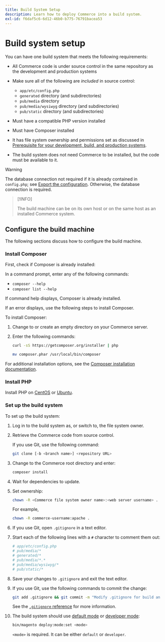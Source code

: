 ```yaml
---
title: Build System Setup
description: Learn how to deploy Commerce into a build system.
exl-id: f6daf5c6-6d12-46b0-b775-76791bacea53
---
```

# Build system setup

You can have one build system that meets the following requirements:

- All Commerce code is under source control in the same repository as the development and production systems
- Make sure all of the following are _included_ in source control:

  -  `app/etc/config.php`
  -  `generated` directory (and subdirectories)
  -  `pub/media` directory
  -  `pub/media/wysiwyg` directory (and subdirectories)
  -  `pub/static` directory (and subdirectories)

-  Must have a compatible PHP version installed
-  Must have Composer installed
-  It has file system ownership and permissions set as discussed in [Prerequisite for your development, build, and production systems](../deployment/technical-details.md).
-  The build system does not need Commerce to be installed, but the code must be available to it.

>[!WARNING]
>
>The database connection not required if it is already contained in `config.php`; see [Export the configuration](../cli/export-configuration.md). Otherwise, the database connection is required.

>[!INFO]
>
>The build machine can be on its own host or on the same host as an installed Commerce system.

## Configure the build machine

The following sections discuss how to configure the build machine.

### Install Composer

First, check if Composer is already installed:

In a command prompt, enter any of the following commands:

-  `composer --help`
-  `composer list --help`

If command help displays, Composer is already installed.

If an error displays, use the following steps to install Composer.

To install Composer:

1. Change to or create an empty directory on your Commerce server.

1. Enter the following commands:

   ```bash
   curl -sS https://getcomposer.org/installer | php
   ```

   ```bash
   mv composer.phar /usr/local/bin/composer
   ```

For additional installation options, see the [Composer installation documentation][composer].

### Install PHP

Install PHP on [CentOS][] or [Ubuntu][].

### Set up the build system

To set up the build system:

1. Log in to the build system as, or switch to, the file system owner.
1. Retrieve the Commerce code from source control.

   If you use Git, use the following command:

   ```bash
   git clone [-b <branch name>] <repository URL>
   ```

1. Change to the Commerce root directory and enter:

   ```bash
   composer install
   ```

1. Wait for dependencies to update.
1. Set ownership:

   ```bash
   chown -R <Commerce file system owner name>:<web server username> .
   ```

   For example,

   ```bash
   chown -R commerce-username:apache .
   ```

1. If you use Git, open `.gitignore` in a text editor.
1. Start each of the following lines with a `#` character to comment them out:

   ```conf
   # app/etc/config.php
   # pub/media/*
   # generated/*
   # pub/media/*.*
   # pub/media/wysiwyg/*
   # pub/static/*
   ```

1. Save your changes to `.gitignore` and exit the text editor.
1. If you use Git, use the following commands to commit the change:

   ```bash
   git add .gitignore && git commit -m "Modify .gitignore for build and production"
   ```

   See the [`.gitignore` reference](../reference/config-reference-gitignore.md) for more information.

1. The build system should use [default mode](../bootstrap/application-modes.md#default-mode) or [developer mode](../bootstrap/application-modes.md#developer-mode):

   ```bash
   bin/magento deploy:mode:set <mode>
   ```

   `<mode>` is required. It can be either `default` or `developer`.

<!-- Link Definitions -->

[CentOS]: https://wiki.centos.org/HowTos/php7
[composer]: https://getcomposer.org/download/
[Ubuntu]: https://help.ubuntu.com/lts/serverguide/php.html
